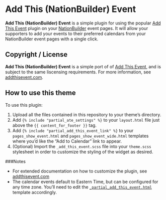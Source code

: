 # Add This (NationBuilder) Event

**Add This (NationBuilder) Event** is a simple plugin for using the popular [Add This Event][ate] plugin on your [NationBuilder][nationbuilder] event pages. It will allow your supporters to add your events to their preferred calendars from your NationBuilder event pages with a single click.

## Copyright / License

**Add This (NationBuilder) Event** is a simple port of of [Add This Event][ate], and is subject to the same liscensing requirements. For more information, see [addthisevent.com][ate].

## How to use this theme

To use this plugin:

1. Upload all the files contained in this repository to your theme’s directory.
2. Add `{% include "partial_ate_settings" %}` to your `layout.html` file just above the `{{ content_for_footer }}` tag.
3. Add `{% include "partial_add_this_event_link" %}` to your `pages_show_event.html` and `pages_show_event_wide.html` templates where you’d like the “Add to Calendar” link to appear.
4. (Optional) Import the `_add_this_event.scss` file into your `theme.scss` stylesheet in order to customize the styling of the widget as desired.

###Notes

- For extended documentation on how to customize the plugin, see [addthisevent.com][ate]
- The calendar events default to Eastern Time, but can be configured for any time zone. You’ll need to edit the [`_partial_add_this_event.html`](_partial_add_this_event.html) template accordingly.

[ate]: http://addthisevent.com/
[nationbuilder]: http://nationbuilder.com/?recruiter_id=219736